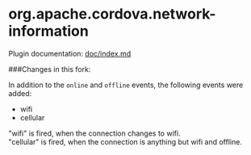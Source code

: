 <!---
 license: Licensed to the Apache Software Foundation (ASF) under one
         or more contributor license agreements.  See the NOTICE file
         distributed with this work for additional information
         regarding copyright ownership.  The ASF licenses this file
         to you under the Apache License, Version 2.0 (the
         "License"); you may not use this file except in compliance
         with the License.  You may obtain a copy of the License at

           http://www.apache.org/licenses/LICENSE-2.0

         Unless required by applicable law or agreed to in writing,
         software distributed under the License is distributed on an
         "AS IS" BASIS, WITHOUT WARRANTIES OR CONDITIONS OF ANY
         KIND, either express or implied.  See the License for the
         specific language governing permissions and limitations
         under the License.
-->

# org.apache.cordova.network-information

Plugin documentation: [doc/index.md](doc/index.md)

###Changes in this fork:

In addition to the ```online``` and ```offline``` events, the following events were added:

* wifi
* cellular

"wifi" is fired, when the connection changes to wifi.
<br>
"cellular" is fired, when the connection is anything but wifi and offline.